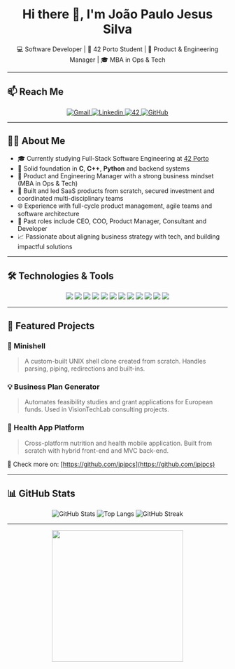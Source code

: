<h1 align="center">Hi there 👋, I'm João Paulo Jesus Silva</h1>
<p align="center">
  💻 Software Developer | 🚀 42 Porto Student | 🎯 Product & Engineering Manager | 🎓 MBA in Ops & Tech
</p>

---

## 📫 Reach Me

<p align="center">
  <a href="mailto:joaopaulosilvalinkapp@gmail.com" target="_blank">
    <img alt='Gmail' src='https://img.shields.io/badge/Gmail-100000?style=for-the-badge&logo=Gmail&logoColor=white&labelColor=EA4335&color=EA4335'/>
  </a>
  <a href="https://www.linkedin.com/in/joaopaulojesussilva/" target="_blank">
    <img alt='Linkedin' src='https://img.shields.io/badge/LinkedIn-100000?style=for-the-badge&logo=Linkedin&logoColor=white&labelColor=0A66C2&color=0A66C2'/>
  </a>
  <a href="https://profile.intra.42.fr/users/jpjpcs" target="_blank">
    <img alt='42' src='https://img.shields.io/badge/42_Porto-100000?style=for-the-badge&logo=42&logoColor=white&labelColor=000000&color=000000'/>
  </a>
  <a href="https://github.com/jpjpcs" target="_blank">
    <img alt='GitHub' src='https://img.shields.io/badge/GitHub-100000?style=for-the-badge&logo=github&logoColor=white&labelColor=121011&color=121011'/>
  </a>
</p>

---

## 👨‍💻 About Me

- 🎓 Currently studying Full-Stack Software Engineering at [42 Porto](https://42porto.com)
- 🧠 Solid foundation in **C**, **C++**, **Python** and backend systems
- 🔧 Product and Engineering Manager with a strong business mindset (MBA in Ops & Tech)
- 🚀 Built and led SaaS products from scratch, secured investment and coordinated multi-disciplinary teams
- 🌐 Experience with full-cycle product management, agile teams and software architecture
- 💼 Past roles include CEO, COO, Product Manager, Consultant and Developer
- 📈 Passionate about aligning business strategy with tech, and building impactful solutions

---

## 🛠️ Technologies & Tools

<p align="center">
  <img src="https://img.shields.io/badge/C-100000?style=for-the-badge&logo=c&logoColor=white&labelColor=A8B9CC&color=A8B9CC"/>
  <img src="https://img.shields.io/badge/C++-100000?style=for-the-badge&logo=c%2B%2B&logoColor=white&labelColor=00599C&color=00599C"/>
  <img src="https://img.shields.io/badge/Python-100000?style=for-the-badge&logo=python&logoColor=ffdd54&labelColor=3670A0&color=3670A0"/>
  <img src="https://img.shields.io/badge/Bash-100000?style=for-the-badge&logo=gnubash&logoColor=white&labelColor=121011&color=121011"/>
  <img src="https://img.shields.io/badge/Linux-100000?style=for-the-badge&logo=linux&logoColor=white&labelColor=FCC624&color=FCC624"/>
  <img src="https://img.shields.io/badge/Docker-100000?style=for-the-badge&logo=docker&logoColor=4C8CD5"/>
  <img src="https://img.shields.io/badge/Nginx-100000?style=for-the-badge&logo=nginx&logoColor=green"/>
  <img src="https://img.shields.io/badge/Redis-100000?style=for-the-badge&logo=redis&logoColor=white"/>
  <img src="https://img.shields.io/badge/MySQL-100000?style=for-the-badge&logo=mysql&logoColor=white&labelColor=4479A1&color=4479A1"/>
  <img src="https://img.shields.io/badge/Git-100000?style=for-the-badge&logo=git&logoColor=F5942C"/>
  <img src="https://img.shields.io/badge/GitHub-100000?style=for-the-badge&logo=github&logoColor=white"/>
  <img src="https://img.shields.io/badge/VSCode-100000?style=for-the-badge&logo=visualstudiocode&logoColor=3893F5"/>
</p>

---

## 🚀 Featured Projects

### 🐚 Minishell  
> A custom-built UNIX shell clone created from scratch. Handles parsing, piping, redirections and built-ins.

### 💡 Business Plan Generator  
> Automates feasibility studies and grant applications for European funds. Used in VisionTechLab consulting projects.

### 📱 Health App Platform  
> Cross-platform nutrition and health mobile application. Built from scratch with hybrid front-end and MVC back-end.

🔗 Check more on: [https://github.com/jpjpcs](https://github.com/jpjpcs)

---

## 📊 GitHub Stats

<p align="center">
  <img src="https://github-readme-stats.vercel.app/api?username=jpjpcs&theme=dark&show_icons=true&locale=en" alt="GitHub Stats" />
  <img src="https://github-readme-stats.vercel.app/api/top-langs?username=jpjpcs&theme=dark&layout=compact" alt="Top Langs" />
  <img src="https://github-readme-streak-stats.herokuapp.com/?user=jpjpcs&theme=dark" alt="GitHub Streak" />
</p>

---

<p align="center">
  <img src="https://media3.giphy.com/media/M9kgjEsLG6LMbYC9dl/200.webp" width="300"/>
</p>

